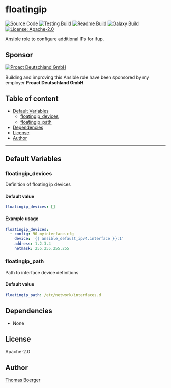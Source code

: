 # floatingip

[![Source Code](https://img.shields.io/badge/github-source%20code-blue?logo=github&logoColor=white)](https://github.com/rolehippie/floatingip) [![Testing Build](https://github.com/rolehippie/floatingip/workflows/testing/badge.svg)](https://github.com/rolehippie/floatingip/actions?query=workflow%3Atesting) [![Readme Build](https://github.com/rolehippie/floatingip/workflows/readme/badge.svg)](https://github.com/rolehippie/floatingip/actions?query=workflow%3Areadme) [![Galaxy Build](https://github.com/rolehippie/floatingip/workflows/galaxy/badge.svg)](https://github.com/rolehippie/floatingip/actions?query=workflow%3Agalaxy) [![License: Apache-2.0](https://img.shields.io/github/license/rolehippie/floatingip)](https://github.com/rolehippie/floatingip/blob/master/LICENSE) 

Ansible role to configure additional IPs for ifup. 

## Sponsor 

[![Proact Deutschland GmbH](https://proact.eu/wp-content/uploads/2020/03/proact-logo.png)](https://proact.eu) 

Building and improving this Ansible role have been sponsored by my employer **Proact Deutschland GmbH**.

## Table of content

* [Default Variables](#default-variables)
  * [floatingip_devices](#floatingip_devices)
  * [floatingip_path](#floatingip_path)
* [Dependencies](#dependencies)
* [License](#license)
* [Author](#author)

---

## Default Variables

### floatingip_devices

Definition of floating ip devices

#### Default value

```YAML
floatingip_devices: []
```

#### Example usage

```YAML
floatingip_devices:
  - config: 90-myinterface.cfg
    device: '{{ ansible_default_ipv4.interface }}:1'
    address: 1.2.3.4
    netmask: 255.255.255.255
```

### floatingip_path

Path to interface device definitions

#### Default value

```YAML
floatingip_path: /etc/network/interfaces.d
```

## Dependencies

* None

## License

Apache-2.0

## Author

[Thomas Boerger](https://github.com/tboerger)
